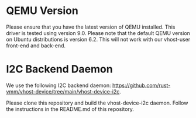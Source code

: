 # QEMU Version

Please ensure that you have the latest version of QEMU installed. This driver
is tested using version 9.0. Please note that the default QEMU version on
Ubuntu distributions is version 6.2. This will not work with our vhost-user
front-end and back-end.

# I2C Backend Daemon

We use the following I2C backend daemon:
https://github.com/rust-vmm/vhost-device/tree/main/vhost-device-i2c.

Please clone this repository and build the vhost-device-i2c daemon.
Follow the instructions in the README.md of this repository.